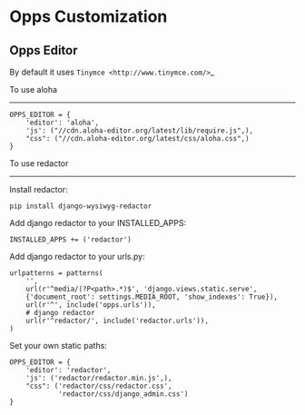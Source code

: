 Opps Customization
==================

Opps Editor
-----------

By default it uses `Tinymce <http://www.tinymce.com/>`_

To use aloha
************

    OPPS_EDITOR = {
        'editor': 'aloha',
        'js': ("//cdn.aloha-editor.org/latest/lib/require.js",),
        "css": ("//cdn.aloha-editor.org/latest/css/aloha.css",)
    }


To use redactor
***************

Install redactor:

    pip install django-wysiwyg-redactor

Add django redactor to your INSTALLED_APPS:

    INSTALLED_APPS += ('redactor')

Add django redactor to your urls.py:

    
    urlpatterns = patterns(
        '',
        url(r'^media/(?P<path>.*)$', 'django.views.static.serve',
        {'document_root': settings.MEDIA_ROOT, 'show_indexes': True}),
        url(r'^', include('opps.urls')),
        # django redactor
        url(r'^redactor/', include('redactor.urls')),
    )

Set your own static paths:


    OPPS_EDITOR = {
        'editor': 'redactor',
        'js': ('redactor/redactor.min.js',),
        "css": ('redactor/css/redactor.css',
                'redactor/css/django_admin.css')
    }


